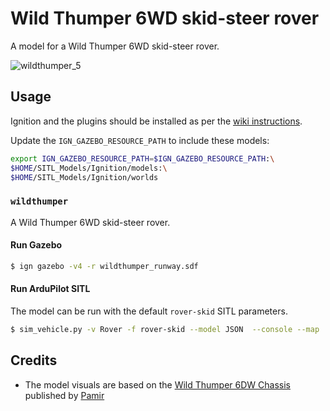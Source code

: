 # Wild Thumper 6WD skid-steer rover

A model for a Wild Thumper 6WD skid-steer rover.

![wildthumper_5](https://user-images.githubusercontent.com/24916364/144286154-231ac9b3-e54b-489f-b35e-bc2adb4b1aa0.png)

## Usage

Ignition and the plugins should be installed as per the [wiki instructions](https://github.com/ArduPilot/ardupilot_gazebo/wiki).

Update the `IGN_GAZEBO_RESOURCE_PATH` to include these models:

```bash
export IGN_GAZEBO_RESOURCE_PATH=$IGN_GAZEBO_RESOURCE_PATH:\
$HOME/SITL_Models/Ignition/models:\
$HOME/SITL_Models/Ignition/worlds
```

### `wildthumper`

A Wild Thumper 6WD skid-steer rover.

#### Run Gazebo

```bash
$ ign gazebo -v4 -r wildthumper_runway.sdf
```

#### Run ArduPilot SITL

The model can be run with the default `rover-skid` SITL parameters.

```bash
$ sim_vehicle.py -v Rover -f rover-skid --model JSON  --console --map
```

## Credits

- The model visuals are based on the [Wild Thumper 6DW Chassis](https://grabcad.com/library/wild-thumper-6wd-chassis-1) published by [Pamir](https://grabcad.com/pamir-2)
